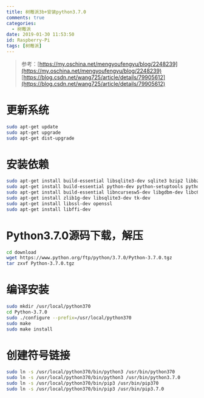 ```yaml
---
title: 树莓派3b+安装python3.7.0
comments: true
categories:
  - 树莓派
date: 2019-01-30 11:53:50
id: Raspberry-Pi
tags: [树莓派]
---
```

>参考：[https://my.oschina.net/mengyoufengyu/blog/2248239](https://my.oschina.net/mengyoufengyu/blog/2248239)  
[https://blog.csdn.net/wang725/article/details/79905612](https://blog.csdn.net/wang725/article/details/79905612)
# 更新系统
```zsh
sudo apt-get update
sudo apt-get upgrade
sudo apt-get dist-upgrade
```
# 安装依赖
```zsh
sudo apt-get install build-essential libsqlite3-dev sqlite3 bzip2 libbz2-dev
sudo apt-get install build-essential python-dev python-setuptools python-pip python-smbus
sudo apt-get install build-essential libncursesw5-dev libgdbm-dev libc6-dev
sudo apt-get install zlib1g-dev libsqlite3-dev tk-dev
sudo apt-get install libssl-dev openssl
sudo apt-get install libffi-dev
```
# Python3.7.0源码下载，解压
```zsh
cd download
wget https://www.python.org/ftp/python/3.7.0/Python-3.7.0.tgz
tar zxvf Python-3.7.0.tgz
```
# 编译安装
```zsh
sudo mkdir /usr/local/python370
cd Python-3.7.0
sudo ./configure --prefix=/usr/local/python370
sudo make
sudo make install
```
# 创建符号链接
```zsh
sudo ln -s /usr/local/python370/bin/python3 /usr/bin/python370
sudo ln -s /usr/local/python370/bin/python3 /usr/bin/python3.7.0
sudo ln -s /usr/local/python370/bin/pip3 /usr/bin/pip370
sudo ln -s /usr/local/python370/bin/pip3 /usr/bin/pip3.7.0
```